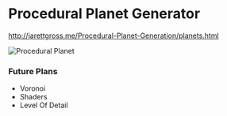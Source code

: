 # Procedural Planet Generator

http://jarettgross.me/Procedural-Planet-Generation/planets.html

![Procedural Planet](https://raw.github.com/jarettgross/Procedural-Planet-Generator/master/Screenshots/planet.png)

### Future Plans
* Voronoi
* Shaders
* Level Of Detail